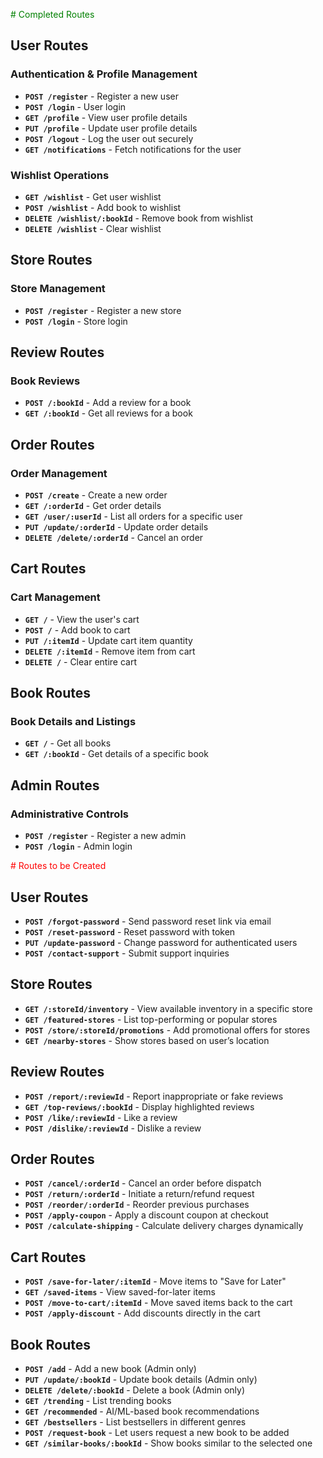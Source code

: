 <span style="color:green;"># Completed Routes</span>

## User Routes

### Authentication & Profile Management
- **`POST /register`** - Register a new user
- **`POST /login`** - User login
- **`GET /profile`** - View user profile details
- **`PUT /profile`** - Update user profile details
- **`POST /logout`** - Log the user out securely
- **`GET /notifications`** - Fetch notifications for the user

### Wishlist Operations
- **`GET /wishlist`** - Get user wishlist
- **`POST /wishlist`** - Add book to wishlist
- **`DELETE /wishlist/:bookId`** - Remove book from wishlist
- **`DELETE /wishlist`** - Clear wishlist

## Store Routes

### Store Management
- **`POST /register`** - Register a new store
- **`POST /login`** - Store login

## Review Routes

### Book Reviews
- **`POST /:bookId`** - Add a review for a book
- **`GET /:bookId`** - Get all reviews for a book

## Order Routes

### Order Management
- **`POST /create`** - Create a new order
- **`GET /:orderId`** - Get order details
- **`GET /user/:userId`** - List all orders for a specific user
- **`PUT /update/:orderId`** - Update order details
- **`DELETE /delete/:orderId`** - Cancel an order

## Cart Routes

### Cart Management
- **`GET /`** - View the user's cart
- **`POST /`** - Add book to cart
- **`PUT /:itemId`** - Update cart item quantity
- **`DELETE /:itemId`** - Remove item from cart
- **`DELETE /`** - Clear entire cart

## Book Routes

### Book Details and Listings
- **`GET /`** - Get all books
- **`GET /:bookId`** - Get details of a specific book

## Admin Routes

### Administrative Controls
- **`POST /register`** - Register a new admin
- **`POST /login`** - Admin login

<span style="color:red;"># Routes to be Created</span>

## User Routes
- **`POST /forgot-password`** - Send password reset link via email
- **`POST /reset-password`** - Reset password with token
- **`PUT /update-password`** - Change password for authenticated users
- **`POST /contact-support`** - Submit support inquiries

## Store Routes
- **`GET /:storeId/inventory`** - View available inventory in a specific store
- **`GET /featured-stores`** - List top-performing or popular stores
- **`POST /store/:storeId/promotions`** - Add promotional offers for stores
- **`GET /nearby-stores`** - Show stores based on user’s location

## Review Routes
- **`POST /report/:reviewId`** - Report inappropriate or fake reviews
- **`GET /top-reviews/:bookId`** - Display highlighted reviews
- **`POST /like/:reviewId`** - Like a review
- **`POST /dislike/:reviewId`** - Dislike a review

## Order Routes
- **`POST /cancel/:orderId`** - Cancel an order before dispatch
- **`POST /return/:orderId`** - Initiate a return/refund request
- **`POST /reorder/:orderId`** - Reorder previous purchases
- **`POST /apply-coupon`** - Apply a discount coupon at checkout
- **`POST /calculate-shipping`** - Calculate delivery charges dynamically

## Cart Routes
- **`POST /save-for-later/:itemId`** - Move items to "Save for Later"
- **`GET /saved-items`** - View saved-for-later items
- **`POST /move-to-cart/:itemId`** - Move saved items back to the cart
- **`POST /apply-discount`** - Add discounts directly in the cart

## Book Routes
- **`POST /add`** - Add a new book (Admin only)
- **`PUT /update/:bookId`** - Update book details (Admin only)
- **`DELETE /delete/:bookId`** - Delete a book (Admin only)
- **`GET /trending`** - List trending books
- **`GET /recommended`** - AI/ML-based book recommendations
- **`GET /bestsellers`** - List bestsellers in different genres
- **`POST /request-book`** - Let users request a new book to be added
- **`GET /similar-books/:bookId`** - Show books similar to the selected one

